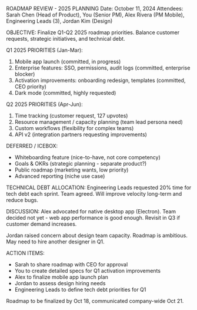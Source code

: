 ROADMAP REVIEW - 2025 PLANNING
Date: October 11, 2024
Attendees: Sarah Chen (Head of Product), You (Senior PM), Alex Rivera (PM Mobile), Engineering Leads (3), Jordan Kim (Design)

OBJECTIVE: Finalize Q1-Q2 2025 roadmap priorities. Balance customer requests, strategic initiatives, and technical debt.

Q1 2025 PRIORITIES (Jan-Mar):
1. Mobile app launch (committed, in progress)
2. Enterprise features: SSO, permissions, audit logs (committed, enterprise blocker)
3. Activation improvements: onboarding redesign, templates (committed, CEO priority)
4. Dark mode (committed, highly requested)

Q2 2025 PRIORITIES (Apr-Jun):
1. Time tracking (customer request, 127 upvotes)
2. Resource management / capacity planning (team lead persona need)
3. Custom workflows (flexibility for complex teams)
4. API v2 (integration partners requesting improvements)

DEFERRED / ICEBOX:
- Whiteboarding feature (nice-to-have, not core competency)
- Goals & OKRs (strategic planning - separate product?)
- Public roadmap (marketing wants, low priority)
- Advanced reporting (niche use case)

TECHNICAL DEBT ALLOCATION:
Engineering Leads requested 20% time for tech debt each sprint. Team agreed. Will improve velocity long-term and reduce bugs.

DISCUSSION:
Alex advocated for native desktop app (Electron). Team decided not yet - web app performance is good enough. Revisit in Q3 if customer demand increases.

Jordan raised concern about design team capacity. Roadmap is ambitious. May need to hire another designer in Q1.

ACTION ITEMS:
- Sarah to share roadmap with CEO for approval
- You to create detailed specs for Q1 activation improvements
- Alex to finalize mobile app launch plan
- Jordan to assess design hiring needs
- Engineering Leads to define tech debt priorities for Q1

Roadmap to be finalized by Oct 18, communicated company-wide Oct 21.
